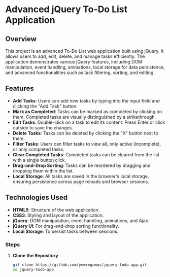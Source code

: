 # Advanced jQuery To-Do List Application

## Overview

This project is an advanced To-Do List web application built using jQuery. It allows users to add, edit, delete, and manage tasks efficiently. The application demonstrates various jQuery features, including DOM manipulation, event handling, animations, local storage for data persistence, and advanced functionalities such as task filtering, sorting, and editing.

## Features

- **Add Tasks**: Users can add new tasks by typing into the input field and clicking the "Add Task" button.
- **Mark as Completed**: Tasks can be marked as completed by clicking on them. Completed tasks are visually distinguished by a strikethrough.
- **Edit Tasks**: Double-click on a task to edit its content. Press Enter or click outside to save the changes.
- **Delete Tasks**: Tasks can be deleted by clicking the "X" button next to them.
- **Filter Tasks**: Users can filter tasks to view all, only active (incomplete), or only completed tasks.
- **Clear Completed Tasks**: Completed tasks can be cleared from the list with a single button click.
- **Drag-and-Drop Sorting**: Tasks can be reordered by dragging and dropping them within the list.
- **Local Storage**: All tasks are saved in the browser's local storage, ensuring persistence across page reloads and browser sessions.

## Technologies Used

- **HTML5**: Structure of the web application.
- **CSS3**: Styling and layout of the application.
- **jQuery**: DOM manipulation, event handling, animations, and Ajax.
- **jQuery UI**: For drag-and-drop sorting functionality.
- **Local Storage**: To persist tasks between sessions.

### Steps

1. **Clone the Repository**

   ```bash
   git clone https://github.com/yemregumus/jquery-todo-app.git
   cd jquery-todo-app
   ```
